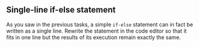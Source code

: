 ## Single-line if-else statement

As you saw in the previous tasks, a simple `if-else` statement can in fact be written as a single line. Rewrite the statement in the code editor so that it
fits in one line but the results of its execution remain exactly the same.